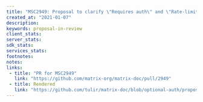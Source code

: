 ```yaml
---
title: "MSC2949: Proposal to clarify \"Requires auth\" and \"Rate-limited\" in the spec"
created_at: "2021-01-07"
description:
keywords: proposal-in-review
client_stats:
server_stats:
sdk_stats:
services_stats:
footnotes:
notes:
links:
 - title: "PR for MSC2949"
   link: "https://github.com/matrix-org/matrix-doc/pull/2949"
 - title: Rendered
   link: "https://github.com/tulir/matrix-doc/blob/optional-auth/proposals/2949-optional-auth.md"
---
```

